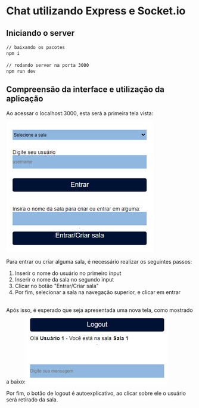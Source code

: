 # Chat utilizando Express e Socket.io

## Iniciando o server

```
// baixando os pacotes
npm i

// rodando server na porta 3000
npm run dev
```
## Compreensão da interface e utilização da aplicação
Ao acessar o localhost:3000, esta será a primeira tela vista:

<img src="./images/tela_1.png">

Para entrar ou criar alguma sala, é necessário realizar os seguintes passos:
1. Inserir o nome do usuário no primeiro input
2. Inserir o nome da sala no segundo input
3. Clicar no botão "Entrar/Criar sala"
4. Por fim, selecionar a sala na navegação superior, e clicar em entrar

<br>
Após isso, é esperado que seja apresentada uma nova tela, como mostrado a baixo:
<img src="./images/tela_2.png">

Por fim, o botão de logout é autoexplicativo, ao clicar sobre ele o usuário será retirado da sala.
